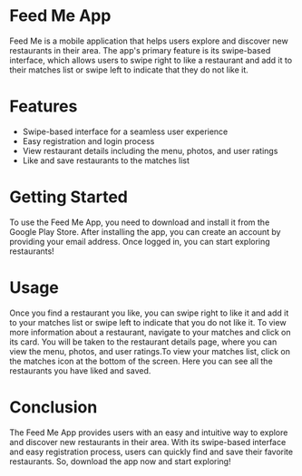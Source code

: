 # Feed Me App

Feed Me is a mobile application that helps users explore and discover new restaurants in their area. The app's primary feature is its swipe-based interface, which allows users to swipe right to like a restaurant and add it to their matches list or swipe left to indicate that they do not like it.

# Features

- Swipe-based interface for a seamless user experience
- Easy registration and login process
- View restaurant details including the menu, photos, and user ratings
- Like and save restaurants to the matches list

# Getting Started

To use the Feed Me App, you need to download and install it from the Google Play Store. After installing the app, you can create an account by providing your email address. Once logged in, you can start exploring restaurants!

# Usage

Once you find a restaurant you like, you can swipe right to like it and add it to your matches list or swipe left to indicate that you do not like it. To view more information about a restaurant, navigate to your matches and click on its card. You will be taken to the restaurant details page, where you can view the menu, photos, and user ratings.To view your matches list, click on the matches icon at the bottom of the screen. Here you can see all the restaurants you have liked and saved.

# Conclusion

The Feed Me App provides users with an easy and intuitive way to explore and discover new restaurants in their area. With its swipe-based interface and easy registration process, users can quickly find and save their favorite restaurants. So, download the app now and start exploring!
